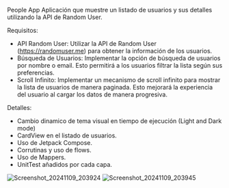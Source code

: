 People App 
Aplicación que muestre un listado de usuarios y sus detalles utilizando la API de Random User.

Requisitos:

- API Random User:
Utilizar la API de Random User (https://randomuser.me) para obtener la información de los usuarios. 
- Búsqueda de Usuarios:
Implementar la opción de búsqueda de usuarios por nombre o email. Esto permitirá a los usuarios filtrar la lista según sus preferencias.
- Scroll Infinito:
Implementar un mecanismo de scroll infinito para mostrar la lista de usuarios de manera paginada. Esto mejorará la experiencia del usuario al cargar los datos de manera progresiva.

Detalles:
- Cambio dinamico de tema visual en tiempo de ejecución (Light and Dark mode)
- CardView en el listado de usuarios.
- Uso de Jetpack Compose.
- Corrutinas y uso de flows.
- Uso de Mappers.
- UnitTest añadidos por cada capa.


![Screenshot_20241109_203924](https://github.com/user-attachments/assets/3ff92345-ba7b-4a20-bb6c-1413cf0a63f1)
![Screenshot_20241109_203945](https://github.com/user-attachments/assets/c4564217-af65-4f07-98d9-ac88e2812d40)
